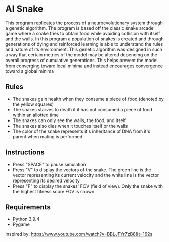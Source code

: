 # AI Snake
This program replicates the process of a neuroevolutionary system through a genetic algorithm. The program is based off the classic snake arcade game where a snake tries to obtain food while avoiding collision with itself and the walls. In this program a population of snakes is created and through generations of dying and reinforced learning is able to understand the rules and nature of its environment. This genetic algorithm was designed in such a way that certain metrics of the model may be altered depending on the overall progress of cumulative generations. This helps prevent the model from converging toward local minima and instead encourages convergence toward a global minima

## Rules
- The snakes gain health when they consume a piece of food (denoted by the yellow squares)
- The snakes starves to death if it has not consumed a piece of food within an allotted time
- The snakes can only see the walls, the food, and itself
- The snakes also dies when it touches itself or the walls
- The color of the snake represents it's inheritance of DNA from it's parent when mating is performed

## Instructions
- Press "SPACE" to pause simulation
- Press "V" to display the vectors of the snake. The green line is the vector representing its current velocity and the white line is the vector representing its desired velocity
- Press "F" to display the snakes' FOV (field of view). Only the snake with the highest fitness score FOV is shown

## Requirements
- Python 3.9.4
- Pygame

Inspired by: https://www.youtube.com/watch?v=BBLJFYr7zB8&t=162s
